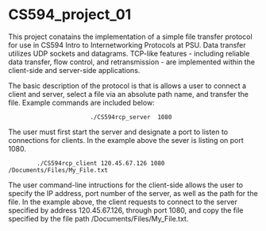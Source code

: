 # CS594_project_01

This project conatains the implementation of a simple file transfer protocol for use in CS594 Intro to Internetworking Protocols at PSU.
Data transfer utilizes UDP sockets and datagrams. TCP-like features - including reliable data transfer, flow control, and retransmission - 
are implemented within the client-side and server-side applications.


The basic description of the protocol is that is allows a user to connect a client and server, select a file via an absolute path name,
and transfer the file. Example commands are included below:

   	 	 	      	       ./CS594rcp_server  1080

The user must first start the server and designate a port to listen to connections for clients. In the example above the sever is listing
on port 1080.

			./CS594rcp_client 120.45.67.126 1080 /Documents/Files/My_File.txt

The user command-line intructions for the client-side allows the user to specify the IP address, port number of the server, as well as the
path for the file. In the example above, the client requests to connect to the server specified by address 120.45.67.126, through port
1080, and copy the file specified by the file path /Documents/Files/My_File.txt.

